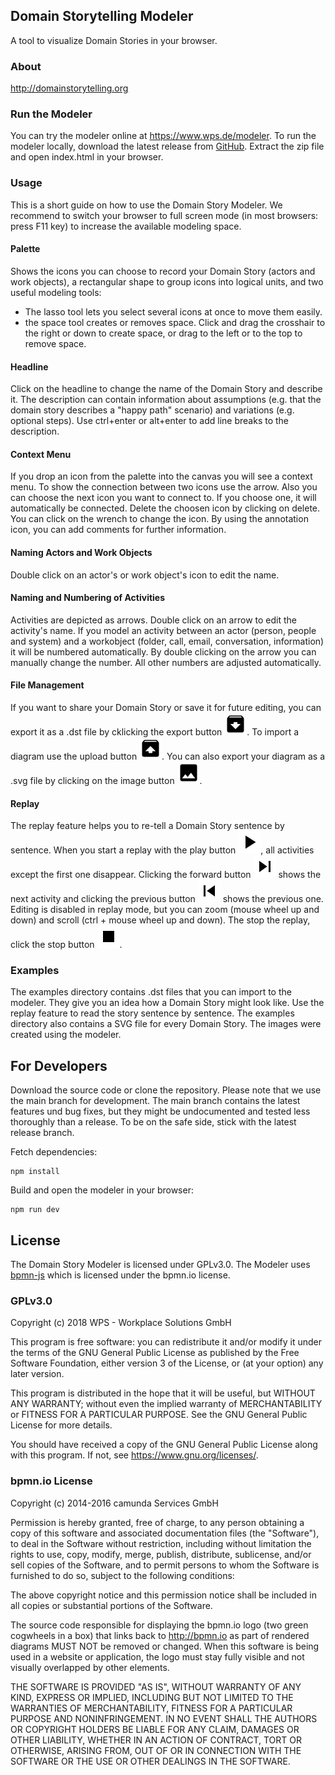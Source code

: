 ## Domain Storytelling Modeler
A tool to visualize Domain Stories in your browser.

### About 
http://domainstorytelling.org

### Run the Modeler
You can try the modeler online at https://www.wps.de/modeler.
To run the modeler locally, download the latest release from [GitHub](https://github.com/WPS/domain-story-modeler/releases).
Extract the zip file and open index.html in your browser.

### Usage
This is a short guide on how to use the Domain Story Modeler.
We recommend to switch your browser to full screen mode (in most browsers: press F11 key) to increase the available modeling space.

#### Palette
Shows the icons you can choose to record your Domain Story (actors and work objects), a rectangular shape to group icons into logical units, and two useful modeling tools:
- The lasso tool lets you select several icons at once to move them easily.
- the space tool creates or removes space. Click and drag the crosshair to the right or down to create space, or drag to the left or to the top to remove space.

#### Headline
Click on the headline to change the name of the Domain Story and describe it. The description can contain information about assumptions (e.g. that the domain story describes a "happy path" scenario) and variations (e.g. optional steps).
Use ctrl+enter or alt+enter to add line breaks to the description.

#### Context Menu
If you drop an icon from the palette into the canvas you will see a context menu. To show the connection between two icons use the arrow. Also you can choose the next icon you want to connect to. If you choose one, it will automatically be connected. Delete the choosen icon by clicking on delete. You can click on the wrench to change the icon. By using the annotation icon, you can add comments for further information.

#### Naming Actors and Work Objects
Double click on an actor's or work object's icon to edit the name.

#### Naming and Numbering of Activities
Activities are depicted as arrows. Double click on an arrow to edit the activity's name. If you model an activity between an actor (person, people and system) and a workobject (folder, call, email, conversation, information) it will be numbered automatically. By double clicking on the arrow you can manually change the number. All other numbers are adjusted automatically.

#### File Management
If you want to share your Domain Story or save it for future editing, you can export it as a .dst file by cklicking the export button ![Export Button](/images/archive.png). 
To import a diagram use the upload button ![Upload Button](/images/unarchive.png).
You can also export your diagram as a .svg file by clicking on the image button ![SVG Button](/images/image.png).

#### Replay
The replay feature helps you to re-tell a Domain Story sentence by sentence. When you start a replay with the play button ![Play Button](/images/play.png), all activities except the first one disappear. Clicking the forward button ![Forward Button](/images/forward.png) shows the next activity and clicking the previous button ![Previous Button](/images/previous.png) shows the previous one. Editing is disabled in replay mode, but you can zoom (mouse wheel up and down) and scroll (ctrl + mouse wheel up and down). The stop the replay, click the stop button ![Stop Button](/images/stop.png). 

### Examples
The examples directory contains .dst files that you can import to the modeler. They give you an idea how a Domain Story might look like. Use the replay feature to read the story sentence by sentence.
The examples directory also contains a SVG file for every Domain Story. The images were created using the modeler.

## For Developers
Download the source code or clone the repository.
Please note that we use the main branch for development. The main branch contains the latest features und bug fixes, but they might be undocumented and tested less thoroughly than a release. To be on the safe side, stick with the latest release branch.

Fetch dependencies:

```
npm install
```

Build and open the modeler in your browser:

```
npm run dev
```

## License
The Domain Story Modeler is licensed under GPLv3.0.
The Modeler uses  [bpmn-js](https://github.com/bpmn-io/bpmn-js) which is licensed under the bpmn.io license.

### GPLv3.0

Copyright (c) 2018 WPS - Workplace Solutions GmbH

This program is free software: you can redistribute it and/or modify
it under the terms of the GNU General Public License as published by
the Free Software Foundation, either version 3 of the License, or
(at your option) any later version.

This program is distributed in the hope that it will be useful,
but WITHOUT ANY WARRANTY; without even the implied warranty of
MERCHANTABILITY or FITNESS FOR A PARTICULAR PURPOSE.  See the
GNU General Public License for more details.

You should have received a copy of the GNU General Public License
along with this program.  If not, see <https://www.gnu.org/licenses/>.

### bpmn.io License

Copyright (c) 2014-2016 camunda Services GmbH

Permission is hereby granted, free of charge, to any person obtaining a copy of this software and associated documentation files (the "Software"), to deal in the Software without restriction, including without limitation the rights to use, copy, modify, merge, publish, distribute, sublicense, and/or sell copies of the Software, and to permit persons to whom the Software is furnished to do so, subject to the following conditions:

The above copyright notice and this permission notice shall be included in all copies or substantial portions of the Software.

The source code responsible for displaying the bpmn.io logo (two green cogwheels in a box) that links back to http://bpmn.io as part of rendered diagrams MUST NOT be removed or changed. When this software is being used in a website or application, the logo must stay fully visible and not visually overlapped by other elements.

THE SOFTWARE IS PROVIDED "AS IS", WITHOUT WARRANTY OF ANY KIND, EXPRESS OR IMPLIED, INCLUDING BUT NOT LIMITED TO THE WARRANTIES OF MERCHANTABILITY, FITNESS FOR A PARTICULAR PURPOSE AND NONINFRINGEMENT. IN NO EVENT SHALL THE AUTHORS OR COPYRIGHT HOLDERS BE LIABLE FOR ANY CLAIM, DAMAGES OR OTHER LIABILITY, WHETHER IN AN ACTION OF CONTRACT, TORT OR OTHERWISE, ARISING FROM, OUT OF OR IN CONNECTION WITH THE SOFTWARE OR THE USE OR OTHER DEALINGS IN THE SOFTWARE.
